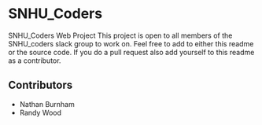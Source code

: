 # SNHU_Coders
SNHU_Coders Web Project
This project is open to all members of the SNHU_coders slack group to work on.
Feel free to add to either this readme or the source code. If you do a pull request also add yourself to this readme as a contributor.

## Contributors
* Nathan Burnham
* Randy Wood